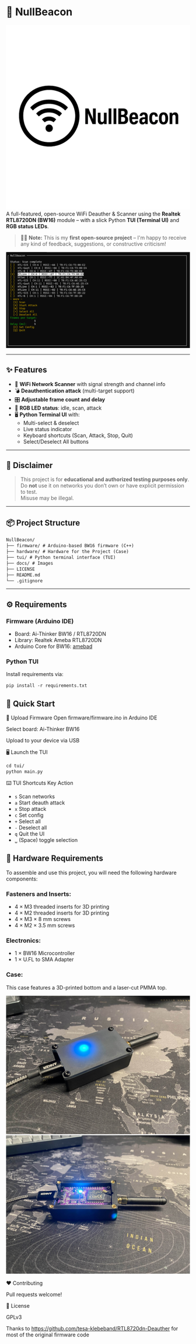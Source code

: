 # 🚨 NullBeacon
![Logo](docs/logo.png)
A full-featured, open-source WiFi Deauther & Scanner using the **Realtek RTL8720DN (BW16)** module – with a slick Python **TUI (Terminal UI)** and **RGB status LEDs**.

> 🧑‍💻 **Note:** This is my **first open-source project** – I'm happy to receive any kind of feedback, suggestions, or constructive criticism!

![TUI Screenshot Windows](docs/screenshot_windows.png)

---

## ✨ Features

- 🔎 **WiFi Network Scanner** with signal strength and channel info
- 💣 **Deauthentication attack** (multi-target support)
- 🎛 **Adjustable frame count and delay**
- 🌈 **RGB LED status**: idle, scan, attack
- 🖥 **Python Terminal UI** with:
  - Multi-select & deselect
  - Live status indicator
  - Keyboard shortcuts (Scan, Attack, Stop, Quit)
  - Select/Deselect All buttons

---

## 🧠 Disclaimer

> This project is for **educational and authorized testing purposes only**.  
> Do **not** use it on networks you don’t own or have explicit permission to test.  
> Misuse may be illegal.

---

## 📦 Project Structure
```
NullBeacon/
├── firmware/ # Arduino-based BW16 firmware (C++)
├── hardware/ # Hardware for the Project (Case)
├── tui/ # Python terminal interface (TUI)
├── docs/ # Images
├── LICENSE
├── README.md
└── .gitignore
```
---

## ⚙️ Requirements

### Firmware (Arduino IDE)

- Board: Ai-Thinker BW16 / RTL8720DN
- Library: Realtek Ameba RTL8720DN
- Arduino Core for BW16: [amebad](https://github.com/ambiot/ambd_arduino)

### Python TUI

Install requirements via:

```
pip install -r requirements.txt
```
## 🚀 Quick Start

📡 Upload Firmware
Open firmware/firmware.ino in Arduino IDE

Select board: Ai-Thinker BW16

Upload to your device via USB

🖥 Launch the TUI
```
cd tui/
python main.py
```
⌨️ TUI Shortcuts
Key	Action
- `s`	Scan networks
- `a`	Start deauth attack
- `x`	Stop attack
- `c`	Set config
- `+`	Select all
- `-`	Deselect all
- `q`	Quit the UI
- `␣`	(Space) toggle selection

## 🧰 Hardware Requirements
To assemble and use this project, you will need the following hardware components:

### Fasteners and Inserts:
- 4 × M3 threaded inserts for 3D printing
- 4 × M2 threaded inserts for 3D printing
- 4 × M3 × 8 mm screws
- 4 × M2 × 3.5 mm screws

### Electronics:
- 1 × BW16 Microcontroller
- 1 × U.FL to SMA Adapter

### Case:
This case features a 3D-printed bottom and a laser-cut PMMA top.

![Case Closed](docs/case_closed.jpg)
![Case Open](docs/case_open.jpg)

❤️ Contributing

Pull requests welcome!

📝 License

GPLv3

Thanks to https://github.com/tesa-klebeband/RTL8720dn-Deauther for most of the original firmware code